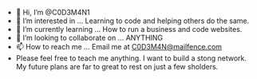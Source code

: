 - 👋 Hi, I’m @C0D3M4N1
- 👀 I’m interested in ... Learning to code and helping others do the same. 
- 🌱 I’m currently learning ... How to run a business and code websites.
- 💞️ I’m looking to collaborate on ... ANYTHING
- 📫 How to reach me ... Email me at C0D3M4N@mailfence.com
- Please feel free to teach me anything. I want to build a stong network. My future plans are far to great to rest on just a few sholders.
<!---
C0D3M4N1/C0D3M4N1 is a ✨ special ✨ repository because its `README.md` (this file) appears on your GitHub profile.
You can click the Preview link to take a look at your changes.
--->
